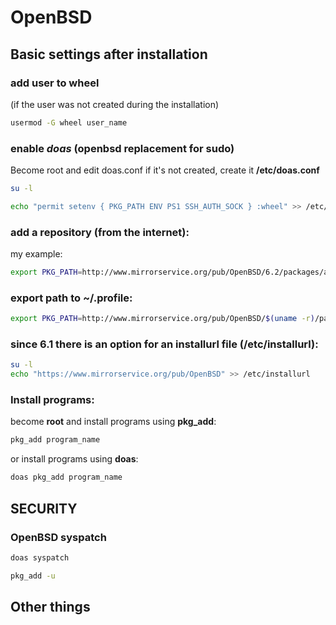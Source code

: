 # OpenBSD
## Basic settings after installation


### add user to wheel
(if the user was not created during the installation)

```bash
usermod -G wheel user_name
```

### enable _doas_ (openbsd replacement for sudo)
Become root and edit doas.conf
if it's not created, create it __/etc/doas.conf__

```bash
su -l

echo "permit setenv { PKG_PATH ENV PS1 SSH_AUTH_SOCK } :wheel" >> /etc/doas.conf
```

### add a repository (from the internet):
my example:
```bash
export PKG_PATH=http://www.mirrorservice.org/pub/OpenBSD/6.2/packages/amd64/
```

### export path to ~/.profile:
```bash
export PKG_PATH=http://www.mirrorservice.org/pub/OpenBSD/$(uname -r)/packages/$(machine -a)
```

### since 6.1 there is an option for an installurl file (/etc/installurl):
```bash
su -l
echo "https://www.mirrorservice.org/pub/OpenBSD" >> /etc/installurl
```

### Install programs:

become **root** and install programs using **pkg_add**:

```bash
pkg_add program_name
```

or install programs using **doas**:

```bash
doas pkg_add program_name
```

## SECURITY

### OpenBSD **syspatch**

```bash
doas syspatch

pkg_add -u
```

## Other things
